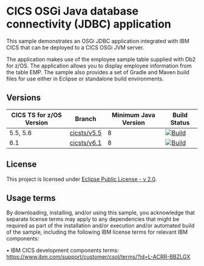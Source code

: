 # CICS OSGi Java database connectivity (JDBC) application

This sample demonstrates an OSGi JDBC application integrated with IBM CICS that can be deployed to a CICS OSGi JVM server.

The application makes use of the employee sample table supplied with Db2 for z/OS. The application allows you to display employee information from the table EMP. The sample also provides a set of Gradle and Maven build files for use either in Eclipse or standalone build environments.

## Versions
| CICS TS for z/OS Version | Branch                                 | Minimum Java Version | Build Status |
|--------------------------|----------------------------------------|----------------------|--------------|
| 5.5, 5.6                 | [cicsts/v5.5](/../../tree/cicsts/v5.5) | 8                    | [![Build](https://github.com/cicsdev/cics-java-osgi-jdbc/actions/workflows/java.yml/badge.svg?branch=cicsts%2Fv5.5)](https://github.com/cicsdev/cics-java-osgi-jdbc/actions/workflows/java.yml) |
| 6.1                      | [cicsts/v6.1](/../../tree/cicsts/v6.1) | 8                    | [![Build](https://github.com/cicsdev/cics-java-osgi-jdbc/actions/workflows/java.yml/badge.svg?branch=cicsts%2Fv6.1)](https://github.com/cicsdev/cics-java-osgi-jdbc/actions/workflows/java.yml) |

## License
This project is licensed under [Eclipse Public License - v 2.0](LICENSE).

## Usage terms
By downloading, installing, and/or using this sample, you acknowledge that separate license terms may apply to any dependencies that might be required as part of the installation and/or execution and/or automated build of the sample, including the following IBM license terms for relevant IBM components:

• IBM CICS development components terms: https://www.ibm.com/support/customer/csol/terms/?id=L-ACRR-BBZLGX